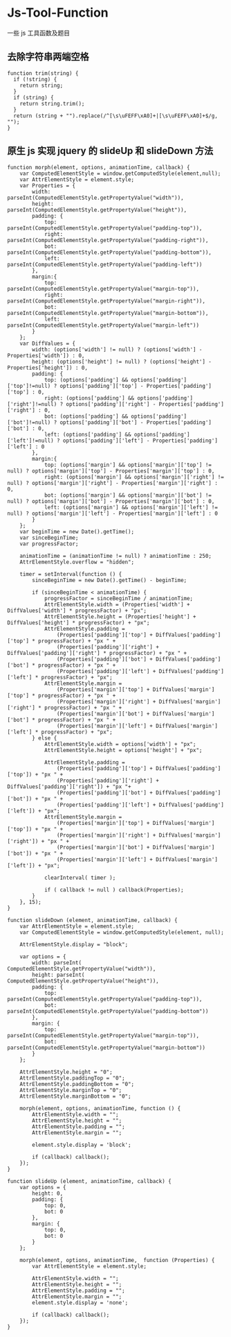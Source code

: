 # Js-Tool-Function
一些 js 工具函数及题目

## 去除字符串两端空格
    
    function trim(string) {
      if (!string) {
        return string;
      }
      if (string) {
        return string.trim();
      }
      return (string + "").replace(/^[\s\uFEFF\xA0]+|[\s\uFEFF\xA0]+$/g, "");
    }
    
## 原生 js 实现 jquery 的 slideUp 和 slideDown 方法

	function morph(element, options, animationTime, callback) { 
	    var ComputedElementStyle = window.getComputedStyle(element,null);
	    var AttrElementStyle = element.style;
	    var Properties = { 
	        width: parseInt(ComputedElementStyle.getPropertyValue("width")),
	        height: parseInt(ComputedElementStyle.getPropertyValue("height")),
	        padding: {
	            top: parseInt(ComputedElementStyle.getPropertyValue("padding-top")),
	            right: parseInt(ComputedElementStyle.getPropertyValue("padding-right")),
	            bot: parseInt(ComputedElementStyle.getPropertyValue("padding-bottom")),
	            left: parseInt(ComputedElementStyle.getPropertyValue("padding-left"))
	        },
	        margin:{
	            top: parseInt(ComputedElementStyle.getPropertyValue("margin-top")),
	            right: parseInt(ComputedElementStyle.getPropertyValue("margin-right")),
	            bot: parseInt(ComputedElementStyle.getPropertyValue("margin-bottom")),
	            left: parseInt(ComputedElementStyle.getPropertyValue("margin-left"))
	        } 
	    };
	    var DiffValues = { 
	        width: (options['width'] != null) ? (options['width'] - Properties['width']) : 0,
	        height: (options['height'] != null) ? (options['height'] - Properties['height']) : 0,
	        padding: {
	            top: (options['padding'] && options['padding']['top']!=null) ? options['padding']['top'] - Properties['padding']['top'] : 0,
	            right: (options['padding'] && options['padding']['right']!=null) ? options['padding']['right'] - Properties['padding']['right'] : 0,
	            bot: (options['padding'] && options['padding']['bot']!=null) ? options['padding']['bot'] - Properties['padding']['bot'] : 0,
	            left: (options['padding'] && options['padding']['left']!=null) ? options['padding']['left'] - Properties['padding']['left'] : 0
	        },
	        margin:{
	            top: (options['margin'] && options['margin']['top'] != null) ? options['margin']['top'] - Properties['margin']['top'] : 0,
	            right: (options['margin'] && options['margin']['right'] != null) ? options['margin']['right'] - Properties['margin']['right'] : 0,
	            bot: (options['margin'] && options['margin']['bot'] != null) ? options['margin']['bot'] - Properties['margin']['bot'] : 0,
	            left: (options['margin'] && options['margin']['left'] != null) ? options['margin']['left'] - Properties['margin']['left'] : 0
	        }
	    };
	    var beginTime = new Date().getTime(); 
	    var sinceBeginTime;
	    var progressFactor; 
	    
	    animationTime = (animationTime != null) ? animationTime : 250;
	    AttrElementStyle.overflow = "hidden";
	    
	    timer = setInterval(function () {
	        sinceBeginTime = new Date().getTime() - beginTime;

	        if (sinceBeginTime < animationTime) {
	            progressFactor = sinceBeginTime / animationTime;
	            AttrElementStyle.width = (Properties['width'] + DiffValues['width'] * progressFactor) + "px";
	            AttrElementStyle.height = (Properties['height'] + DiffValues['height'] * progressFactor) + "px";
	            AttrElementStyle.padding =
	                (Properties['padding']['top'] + DiffValues['padding']['top'] * progressFactor) + "px " +
	                (Properties['padding']['right'] + DiffValues['padding']['right'] * progressFactor) + "px " +
	                (Properties['padding']['bot'] + DiffValues['padding']['bot'] * progressFactor) + "px " +
	                (Properties['padding']['left'] + DiffValues['padding']['left'] * progressFactor) + "px";
	            AttrElementStyle.margin = 
	                (Properties['margin']['top'] + DiffValues['margin']['top'] * progressFactor) + "px " +
	                (Properties['margin']['right'] + DiffValues['margin']['right'] * progressFactor) + "px " +
	                (Properties['margin']['bot'] + DiffValues['margin']['bot'] * progressFactor) + "px " +
	                (Properties['margin']['left'] + DiffValues['margin']['left'] * progressFactor) + "px";
	        } else {
	            AttrElementStyle.width = options['width'] + "px";
	            AttrElementStyle.height = options['height'] + "px";

	            AttrElementStyle.padding =
	                (Properties['padding']['top'] + DiffValues['padding']['top']) + "px " +
	                (Properties['padding']['right'] + DiffValues['padding']['right']) + "px "+
	                (Properties['padding']['bot'] + DiffValues['padding']['bot']) + "px " +
	                (Properties['padding']['left'] + DiffValues['padding']['left']) + "px";
	            AttrElementStyle.margin =
	                (Properties['margin']['top'] + DiffValues['margin']['top']) + "px " +
	                (Properties['margin']['right'] + DiffValues['margin']['right']) + "px " +
	                (Properties['margin']['bot'] + DiffValues['margin']['bot']) + "px " +
	                (Properties['margin']['left'] + DiffValues['margin']['left']) + "px";

	            clearInterval( timer ); 

	            if ( callback != null ) callback(Properties);
	        }
	    }, 15);
	}

	function slideDown (element, animationTime, callback) {
	    var AttrElementStyle = element.style;
	    var ComputedElementStyle = window.getComputedStyle(element, null);
	    
	    AttrElementStyle.display = "block";
	    
	    var options = {
	    	width: parseInt( ComputedElementStyle.getPropertyValue("width")),
	    	height: parseInt( ComputedElementStyle.getPropertyValue("height")),
	   	 	padding: {
	        	top: parseInt(ComputedElementStyle.getPropertyValue("padding-top")),
	        	bot: parseInt(ComputedElementStyle.getPropertyValue("padding-bottom"))
	        },
	    	margin: {
	        	top: parseInt(ComputedElementStyle.getPropertyValue("margin-top")),
	        	bot: parseInt(ComputedElementStyle.getPropertyValue("margin-bottom"))
	        } 
	    };

	    AttrElementStyle.height = "0";
	    AttrElementStyle.paddingTop = "0";
	    AttrElementStyle.paddingBottom = "0";
	    AttrElementStyle.marginTop = "0";
	    AttrElementStyle.marginBottom = "0";
	    
	    morph(element, options, animationTime, function () { 
	        AttrElementStyle.width = "";
	        AttrElementStyle.height = "";
	        AttrElementStyle.padding = "";
	        AttrElementStyle.margin = "";

	        element.style.display = 'block';

	        if (callback) callback();
	    });
	}

	function slideUp (element, animationTime, callback) {
		var options = {
            height: 0,
            padding: {
                top: 0,
                bot: 0
            },
            margin: {
                top: 0,
                bot: 0
            }
        };

	    morph(element, options, animationTime,  function (Properties) {
            var AttrElementStyle = element.style;

            AttrElementStyle.width = "";
            AttrElementStyle.height = "";
            AttrElementStyle.padding = "";
            AttrElementStyle.margin = "";
            element.style.display = 'none';

        	if (callback) callback();
	    });
	}
